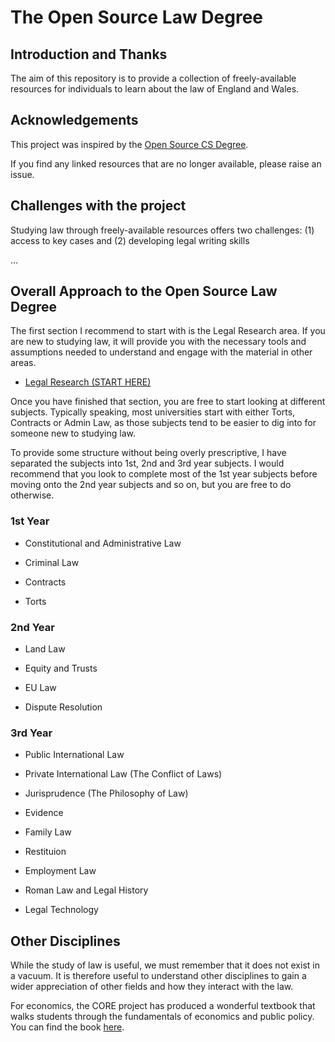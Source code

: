 # The Open Source Law Degree

## Introduction and Thanks

The aim of this repository is to provide a collection of freely-available resources for individuals to learn about the law of England and Wales.

## Acknowledgements

This project was inspired by the [Open Source CS Degree](https://github.com/ForrestKnight/open-source-cs).

If you find any linked resources that are no longer available, please raise an issue.

## Challenges with the project

Studying law through freely-available resources offers two challenges: (1) access to key cases and (2) developing legal writing skills

...

## Overall Approach to the Open Source Law Degree

The first section I recommend to start with is the Legal Research area. If you are new to studying law, it will provide you with the necessary tools and assumptions needed to understand and engage with the material in other areas.

* [Legal Research (START HERE)](00%20-%20Legal%20Research/Section%20Overview.md)

Once you have finished that section, you are free to start looking at different subjects. Typically speaking, most universities start with either Torts, Contracts or Admin Law, as those subjects tend to be easier to dig into for someone new to studying law.

To provide some structure without being overly prescriptive, I have separated the subjects into 1st, 2nd and 3rd year subjects. I would recommend that you look to complete most of the 1st year subjects before moving onto the 2nd year subjects and so on, but you are free to do otherwise.

### 1st Year

* Constitutional and Administrative Law

* Criminal Law

* Contracts

* Torts

### 2nd Year

* Land Law

* Equity and Trusts

* EU Law

* Dispute Resolution

### 3rd Year

* Public International Law

* Private International Law (The Conflict of Laws)

* Jurisprudence (The Philosophy of Law)

* Evidence

* Family Law

* Restituion

* Employment Law

* Roman Law and Legal History

* Legal Technology




## Other Disciplines

While the study of law is useful, we must remember that it does not exist in a vacuum. It is therefore useful to understand other disciplines to gain a wider appreciation of other fields and how they interact with the law.

For economics, the CORE project has produced a wonderful textbook that walks students through the fundamentals of economics and public policy. You can find the book [here](https://www.core-econ.org/espp/).
